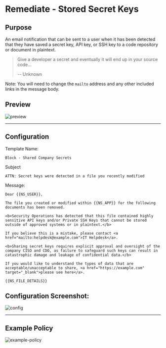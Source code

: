 # Remediate - Stored Secret Keys
## Purpose
An email notification that can be sent to a user when it has been detected that they have saved a secret key, API key, or SSH key to a code repository or document in plaintext.

> Give a developer a secret and eventually it will end up in your source code...
> 
> -- Unknown

Note: You will need to change the `mailto` address and any other included links in the message body.

## Preview
![preview](https://i.imgur.com/VitTcci.png)

---

## Configuration
Template Name:
```
Block - Shared Company Secrets
```

Subject
```
ATTN: Secret keys were detected in a file you recently modified
```

Message:
```
Dear {{NS_USER}},

The file you created or modified within {{NS_APP}} for the following documents has been removed.

<b>Security Operations has detected that this file contained highly sensitive API keys and/or Private SSH Keys that cannot be stored outside of approved systems or in plaintext.</b>

If you believe this is a mistake, please contact <a href="mailto:helpdesk@example.com">IT Helpdesk</a>.

<b>Sharing secret keys requires explicit approval and oversight of the company CISO and CDO, as failure to safeguard such keys can result in catastrophic damage and leakage of confidential data.</b>

If you would like to understand the types of data that are acceptable/unacceptable to share, <a href="https://example.com" target="_blank">please see here</a>.

{{NS_FILE_DETAILS}}
```

## Configuration Screenshot:
![config](https://i.imgur.com/GWplsZn.png)

---

## Example Policy

![example-policy](https://i.imgur.com/WFZjTL7.png)